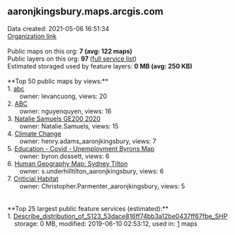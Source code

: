 <h2>aaronjkingsbury.maps.arcgis.com</h2> Data created: 2021-05-06 16:51:34 <br /><a target='new' href='https://aaronjkingsbury.maps.arcgis.com'>Organization link</a><br /><br />Public maps on this org: <b>7 (avg: 122 maps)</b><br />Public layers on this org: <b>97 </b>(<a target='new' href='https://services.arcgis.com/nDqrogMa7kvJek7z/ArcGIS/rest/services'>full service list</a>)<br />Estimated storaged used by feature layers: <b>0 MB (avg: 250 KB)</b><br /><br />**Top 50 public maps by views:**<br />  1. <a target='new' href='https://www.arcgis.com/home/item.html?id=3519843d815048a5828e2b468b979241'>abc</a> <br />  &nbsp;&nbsp;&nbsp;&nbsp; &nbsp;&nbsp;owner: levancuong, views: 20<br />  2. <a target='new' href='https://www.arcgis.com/home/item.html?id=13cedb4a09d24486a5d05d0196ad181d'>ABC</a> <br />  &nbsp;&nbsp;&nbsp;&nbsp; &nbsp;&nbsp;owner: nguyenquyen, views: 16<br />  3. <a target='new' href='https://www.arcgis.com/home/item.html?id=bfb8622cd7f1452fb8d428623139e3b0'>Natalie Samuels GE200 2020</a> <br />  &nbsp;&nbsp;&nbsp;&nbsp; &nbsp;&nbsp;owner: Natalie.Samuels, views: 15<br />  4. <a target='new' href='https://www.arcgis.com/home/item.html?id=b4879a2251134698895279e764d2b7d1'>Climate Change</a> <br />  &nbsp;&nbsp;&nbsp;&nbsp; &nbsp;&nbsp;owner: henry.adams_aaronjkingsbury, views: 7<br />  5. <a target='new' href='https://www.arcgis.com/home/item.html?id=0b978e23c64949f98c43cfee66cf1ceb'>Education - Covid - Unemployment Byrons Map</a> <br />  &nbsp;&nbsp;&nbsp;&nbsp; &nbsp;&nbsp;owner: byron.dossett, views: 6<br />  6. <a target='new' href='https://www.arcgis.com/home/item.html?id=39c9a6af520b418e86e890a391b8274b'>Human Geography Map: Sydney Tilton</a> <br />  &nbsp;&nbsp;&nbsp;&nbsp; &nbsp;&nbsp;owner: s.underhilltilton_aaronjkingsbury, views: 6<br />  7. <a target='new' href='https://www.arcgis.com/home/item.html?id=5b4933686bf343db81d099656890beb2'>Criticial Habitat</a> <br />  &nbsp;&nbsp;&nbsp;&nbsp; &nbsp;&nbsp;owner: Christopher.Parmenter_aaronjkingsbury, views: 5<br /><br /><br />**Top 25 largest public feature services (estimated):**<br /> 1. <a target='new' href='https://www.arcgis.com/home/item.html?id=bbc7aa586189409d95b53d14c31ac100'>Describe_distribution_of_S123_53dace816ff74bb3a12be0437ff67fbe_SHP</a><br /> &nbsp;&nbsp;&nbsp;&nbsp;storage: 0 MB, modified: 2019-06-10 02:53:12,  used in: <a target='new' href='https://ed-ind-tb.s3-us-west-1.amazonaws.com/ADI/bbc7aa586189409d95b53d14c31ac100.html'> 1</a> maps<br />
